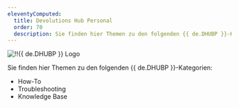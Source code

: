```yaml
---
eleventyComputed:
  title: Devolutions Hub Personal
  order: 70
  description: Sie finden hier Themen zu den folgenden {{ de.DHUBP }}-Kategorien:':' How-To, Troubleshooting und Knowledge Base Themen.
---
```

![!!{{ de.DHUBP }} Logo](https://webdevolutions.blob.core.windows.net/images/projects/devolutions-hub-personal/devolutions-hub-personal-color-shadow.svg)  

Sie finden hier Themen zu den folgenden {{ de.DHUBP }}-Kategorien:  

- How-To 
- Troubleshooting 
- Knowledge Base 
